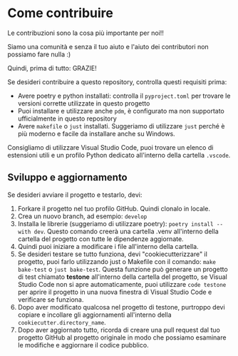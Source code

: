 # Come contribuire

Le contribuzioni sono la cosa più importante per noi!!

Siamo una comunità e senza il tuo aiuto e l'aiuto dei contributori non possiamo fare nulla :)

Quindi, prima di tutto: GRAZIE!

Se desideri contribuire a questo repository, controlla questi requisiti prima:

- Avere poetry e python installati: controlla il `pyproject.toml` per trovare le versioni corrette utilizzate in questo progetto
- Puoi installare e utilizzare anche `pdm`, è configurato ma non supportato ufficialmente in questo repository
- Avere `makefile` o `just` installati. Suggeriamo di utilizzare `just` perché è più moderno e facile da installare anche su Windows.

Consigliamo di utilizzare Visual Studio Code, puoi trovare un elenco di estensioni utili e un profilo Python dedicato all'interno della cartella `.vscode`.

## Sviluppo e aggiornamento

Se desideri avviare il progetto e testarlo, devi:

1. Forkare il progetto nel tuo profilo GitHub. Quindi clonalo in locale.
2. Crea un nuovo branch, ad esempio: `develop`
3. Installa le librerie (suggeriamo di utilizzare poetry): `poetry install --with dev`. Questo comando creerà una cartella .venv all'interno della cartella del progetto con tutte le dipendenze aggiornate.
4. Quindi puoi iniziare a modificare i file all'interno della cartella.
5. Se desideri testare se tutto funziona, devi "cookiecutterizzare" il progetto, puoi farlo utilizzando just o Makefile con il comando: `make bake-test` o `just bake-test`. Questa funzione può generare un progetto di test chiamato **testone** all'interno della cartella del progetto, se Visual Studio Code non si apre automaticamente, puoi utilizzare `code testone` per aprire il progetto in una nuova finestra di Visual Studio Code e verificare se funziona.
6. Dopo aver modificato qualcosa nel progetto di testone, purtroppo devi copiare e incollare gli aggiornamenti all'interno della `cookiecutter.directory_name`.
7. Dopo aver aggiornato tutto, ricorda di creare una pull request dal tuo progetto GitHub al progetto originale in modo che possiamo esaminare le modifiche e aggiornare il codice pubblico.
